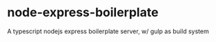 # node-express-boilerplate
A typescript nodejs express boilerplate server, w/ gulp as build system 
